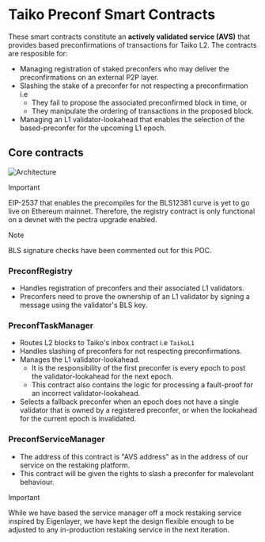 # Taiko Preconf Smart Contracts

These smart contracts constitute an **actively validated service (AVS)** that provides based preconfirmations of transactions for Taiko L2. The contracts are resposible for:

- Managing registration of staked preconfers who may deliver the preconfirmations on an external P2P layer.
- Slashing the stake of a preconfer for not respecting a preconfirmation i.e
  - They fail to propose the associated preconfirmed block in time, or
  - They manipulate the ordering of transactions in the proposed block.
- Managing an L1 validator-lookahead that enables the selection of the based-preconfer for the upcoming L1 epoch.

## Core contracts

![Architecture](https://github.com/user-attachments/assets/b4686edb-8fec-4b0f-b91e-222bfa1fe7f4)

> [!IMPORTANT]
> EIP-2537 that enables the precompiles for the BLS12381 curve is yet to go live on Ethereum mainnet. Therefore, the registry contract is only functional on a devnet with the pectra upgrade enabled.

> [!NOTE]
> BLS signature checks have been commented out for this POC.

### PreconfRegistry

- Handles registration of preconfers and their associated L1 validators.
- Preconfers need to prove the ownership of an L1 validator by signing a message using the validator's BLS key.

### PreconfTaskManager

- Routes L2 blocks to Taiko's inbox contract i.e `TaikoL1`
- Handles slashing of preconfers for not respecting preconfirmations.
- Manages the L1 validator-lookahead.
  - It is the responsibility of the first preconfer is every epoch to post the validator-lookahead for the next epoch.
  - This contract also contains the logic for processing a fault-proof for an incorrect validator-lookahead.
- Selects a fallback preconfer when an epoch does not have a single validator that is owned by a registered preconfer, or when the lookahead for the current epoch is invalidated.

### PreconfServiceManager

- The address of this contract is "AVS address" as in the address of our service on the restaking platform.
- This contract will be given the rights to slash a preconfer for malevolant behaviour.

> [!IMPORTANT]
> While we have based the service manager off a mock restaking service inspired by Eigenlayer, we have kept the design flexible enough to be adjusted to any in-production restaking service in the next iteration.
